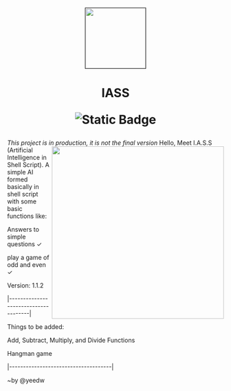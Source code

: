 <p align="center"><img style="width: 140px" border="1px solid black" border-radius="220%" src="https://github.com/yeedw/IASS/assets/110259744/2d8faff7-f0ff-42db-8367-238143b28b48"></p> 
<h1 align="center">IASS 
 
![Static Badge](https://img.shields.io/badge/license-MIT-%235FCC6F) 
</h1>


*This project is in production, it is not the final version*
<img align="right" style="width: 400px" src="https://github.com/yeedw/IASS/assets/110259744/8983f32c-1700-422b-8096-4757b142a495">
Hello, Meet I.A.S.S (Artificial Intelligence in Shell Script).
A simple AI formed basically in shell script with some basic functions like:

Answers to simple questions ✓

play a game of odd and even ✓

Version: 1.1.2

|-------------------------------------|

Things to be added:

Add, Subtract, Multiply, and Divide Functions

Hangman game

|-------------------------------------|

~by @yeedw
